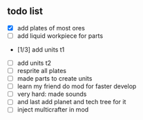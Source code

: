 
## todo list
- [x] add plates of most ores
- [ ] add liquid workpiece for parts
- [1/3] add units t1
- [ ] add units t2
- [ ] resprite all plates
- [ ] made parts to create units
- [ ] learn my friend do mod for faster develop
- [ ] very hard: made sounds
- [ ] and last add planet and tech tree for it
- [ ] inject multicrafter in mod

